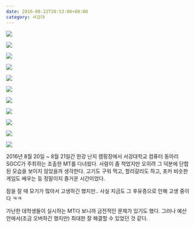 ```yaml
---
date: 2016-08-22T20:53:00+09:00
category: 서강대
---
```


![](https://static.sojin.io/images/2016_여름_SGCC_조촐한_MT/IMG_6732.JPG)

![](https://static.sojin.io/images/2016_여름_SGCC_조촐한_MT/IMG_6733.JPG)

![](https://static.sojin.io/images/2016_여름_SGCC_조촐한_MT/IMG_6741.JPG)

![](https://static.sojin.io/images/2016_여름_SGCC_조촐한_MT/IMG_6742.JPG)

![](https://static.sojin.io/images/2016_여름_SGCC_조촐한_MT/IMG_6790.JPG)

![](https://static.sojin.io/images/2016_여름_SGCC_조촐한_MT/IMG_6798.JPG)

![](https://static.sojin.io/images/2016_여름_SGCC_조촐한_MT/IMG_6783.JPG)

![](https://static.sojin.io/images/2016_여름_SGCC_조촐한_MT/IMG_6784.JPG)

![](https://static.sojin.io/images/2016_여름_SGCC_조촐한_MT/IMG_6785.JPG)

![](https://static.sojin.io/images/2016_여름_SGCC_조촐한_MT/IMG_6772.JPG)

![](https://static.sojin.io/images/2016_여름_SGCC_조촐한_MT/IMG_6774.JPG)

2016년 8월 20일 ~ 8월 21일간 한강 난지 캠핑장에서 서강대학교 컴퓨터 동아리 SGCC가 주최하는 조촐한 MT를 다녀왔다. 사람이 좀 적었지만 오히려 그 덕분에 단합된 모습을 보이지 않았을까 생각한다. 고기도 구워 먹고, 할리갈리도 하고, 포커 비슷한 게임도 배우는 등 정말이지 즐거운 시간이었다.

잠을 잘 때 모기가 많아서 고생하긴 했지만.. 사실 지금도 그 후유증으로 인해 고생 중이다 ㅋㅋ

가난한 대학생들이 실시하는 MT다 보니까 금전적인 문제가 있기도 했다. 그러나 예산 안에서(조금 오버하긴 했지만) 최대한 잘 해결할 수 있었던 것 같다.
